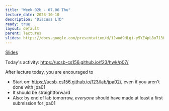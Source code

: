 ```yaml
---
title: "Week 02b - 07.06 Thu"
lecture_date: 2023-10-10
description: "Discuss LTD"
ready: true
layout: default
parent: lectures
slides: https://docs.google.com/presentation/d/1Jwod9HLgi-y5YE4pL8o713HvNRm78MQJaXwbFaTfq8Y/edit?usp=sharing
---
```


[Slides]({{page.slides}})


Today's activity: <https://ucsb-cs156.github.io/f23/hwk/p07/>

After lecture today, you are encouraged to

* Start on: <https://ucsb-cs156.github.io/f23/lab/jpa02/>, even if you aren't done with jpa01
* It should be straightforward
* Also: by end of lab tomorrow, *everyone* should have made at least a first submission for jpa01
  

